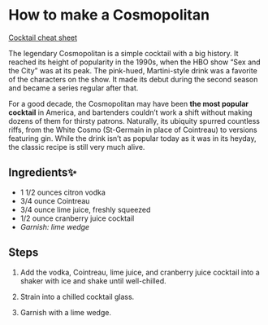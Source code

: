 # How to make a Cosmopolitan

[Cocktail cheat sheet](https://www.liquor.com/recipes/cosmopolitan/)

The legendary Cosmopolitan is a simple cocktail with a big history. It reached its height of popularity in the 1990s, when the HBO show “Sex and the City” was at its peak. The pink-hued, Martini-style drink was a favorite of the characters on the show. It made its debut during the second season and became a series regular after that.

For a good decade, the Cosmopolitan may have been **the most popular cocktail** in America, and bartenders couldn’t work a shift without making dozens of them for thirsty patrons. Naturally, its ubiquity spurred countless riffs, from the White Cosmo (St-Germain in place of Cointreau) to versions featuring gin. While the drink isn’t as popular today as it was in its heyday, the classic recipe is still very much alive.

## Ingredients✨

- 1 1/2 ounces citron vodka
- 3/4 ounce Cointreau
- 3/4 ounce lime juice, freshly squeezed
- 1/2 ounce cranberry juice cocktail
- _Garnish: lime wedge_

## Steps 

1. Add the vodka, Cointreau, lime juice, and cranberry juice cocktail into a shaker with ice and shake until well-chilled.

2. Strain into a chilled cocktail glass.

3. Garnish with a lime wedge. 
